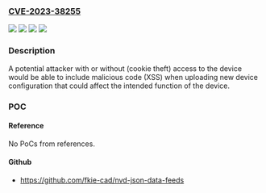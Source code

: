 ### [CVE-2023-38255](https://cve.mitre.org/cgi-bin/cvename.cgi?name=CVE-2023-38255)
![](https://img.shields.io/static/v1?label=Product&message=MODULYS%20GP%20(MOD3GP-SY-120K)&color=blue)
![](https://img.shields.io/static/v1?label=Version&message=01.12.10%20&color=brightgreen)
![](https://img.shields.io/static/v1?label=Version&message=v01.12.10%20&color=brightgreen)
![](https://img.shields.io/static/v1?label=Vulnerability&message=CWE-79%20Cross-site%20Scripting&color=brightgreen)

### Description

A potential attacker with or without (cookie theft) access to the device would be able to include malicious code (XSS) when uploading new device configuration that could affect the intended function of the device.

### POC

#### Reference
No PoCs from references.

#### Github
- https://github.com/fkie-cad/nvd-json-data-feeds

